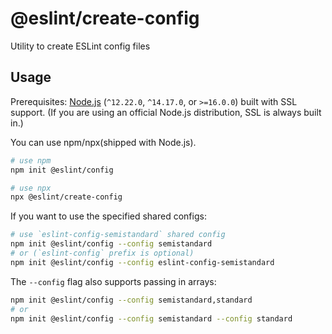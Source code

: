 # @eslint/create-config

Utility to create ESLint config files

## <a name="usage"></a>Usage

Prerequisites: [Node.js](https://nodejs.org/) (`^12.22.0`, `^14.17.0`, or `>=16.0.0`) built with SSL support. (If you are using an official Node.js distribution, SSL is always built in.)

You can use npm/npx(shipped with Node.js).

```bash
# use npm
npm init @eslint/config
```

```bash
# use npx
npx @eslint/create-config
```

If you want to use the specified shared configs:

```bash
# use `eslint-config-semistandard` shared config
npm init @eslint/config --config semistandard
# or (`eslint-config` prefix is optional)
npm init @eslint/config --config eslint-config-semistandard
```

The `--config` flag also supports passing in arrays:

```bash
npm init @eslint/config --config semistandard,standard
# or
npm init @eslint/config --config semistandard --config standard
```
